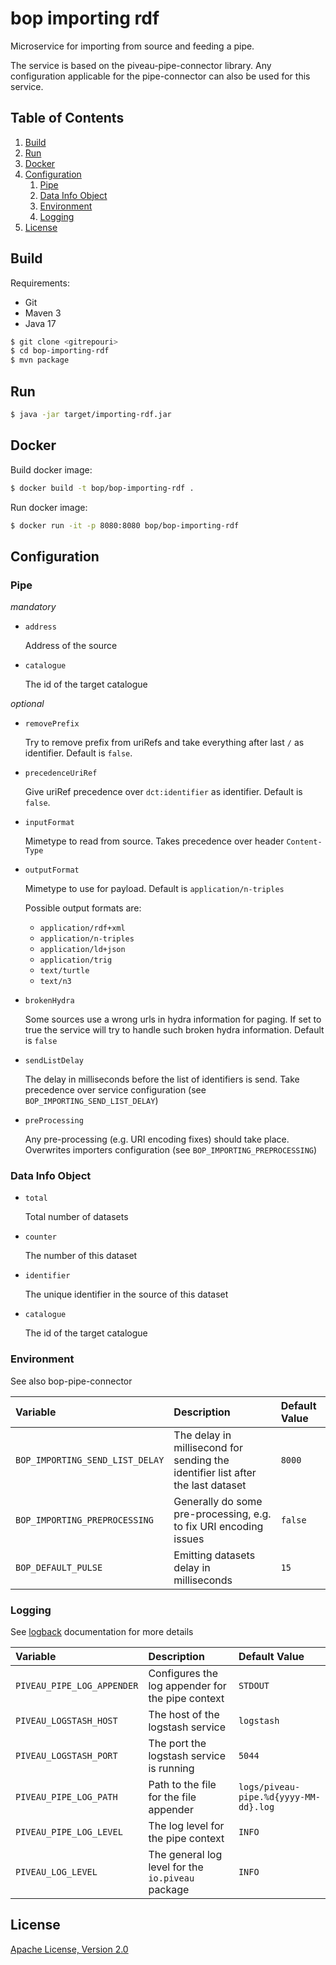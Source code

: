 # bop importing rdf
Microservice for importing from source and feeding a pipe.

The service is based on the piveau-pipe-connector library. Any configuration applicable for the pipe-connector can also be used for this service.

## Table of Contents
1. [Build](#build)
1. [Run](#run)
1. [Docker](#docker)
1. [Configuration](#configuration)
    1. [Pipe](#pipe)
    1. [Data Info Object](#data-info-object)
    1. [Environment](#environment)
    1. [Logging](#logging)
1. [License](#license)

## Build
Requirements:
 * Git
 * Maven 3
 * Java 17

```bash
$ git clone <gitrepouri>
$ cd bop-importing-rdf
$ mvn package
```

## Run

```bash
$ java -jar target/importing-rdf.jar
```

## Docker

Build docker image:

```bash
$ docker build -t bop/bop-importing-rdf .
```

Run docker image:

```bash
$ docker run -it -p 8080:8080 bop/bop-importing-rdf
```

## Configuration

### Pipe

_mandatory_

* `address` 

    Address of the source

* `catalogue`

    The id of the target catalogue

_optional_

* `removePrefix`

    Try to remove prefix from uriRefs and take everything after last `/` as identifier. Default is `false`.

* `precedenceUriRef`

    Give uriRef precedence over `dct:identifier` as identifier. Default is `false`.

* `inputFormat` 
    
    Mimetype to read from source. Takes precedence over header `Content-Type`

* `outputFormat` 
    
    Mimetype to use for payload. Default is `application/n-triples`

    Possible output formats are:

     * `application/rdf+xml`
     * `application/n-triples`
     * `application/ld+json`
     * `application/trig`
     * `text/turtle`
     * `text/n3`

* `brokenHydra`
    
    Some sources use a wrong urls in hydra information for paging. If set to true the service will try to handle such broken hydra information. Default is `false`
 
* `sendListDelay`

    The delay in milliseconds before the list of identifiers is send. Take precedence over service configuration (see `BOP_IMPORTING_SEND_LIST_DELAY`)

* `preProcessing`

    Any pre-processing (e.g. URI encoding fixes) should take place. Overwrites importers configuration (see `BOP_IMPORTING_PREPROCESSING`)

### Data Info Object

* `total` 

    Total number of datasets

* `counter` 

    The number of this dataset

* `identifier` 

    The unique identifier in the source of this dataset

* `catalogue`

    The id of the target catalogue

### Environment
See also bop-pipe-connector

| Variable                           | Description                                                                     | Default Value |
|:-----------------------------------|:--------------------------------------------------------------------------------|:--------------|
| `BOP_IMPORTING_SEND_LIST_DELAY` | The delay in millisecond for sending the identifier list after the last dataset | `8000`        |
| `BOP_IMPORTING_PREPROCESSING`   | Generally do some pre-processing, e.g. to fix URI encoding issues               | `false`       |
| `BOP_DEFAULT_PULSE`             | Emitting datasets delay in milliseconds                                         | `15`          |

### Logging
See [logback](https://logback.qos.ch/documentation.html) documentation for more details

| Variable                   | Description                                       | Default Value                         |
|:---------------------------|:--------------------------------------------------|:--------------------------------------|
| `PIVEAU_PIPE_LOG_APPENDER` | Configures the log appender for the pipe context  | `STDOUT`                              |
| `PIVEAU_LOGSTASH_HOST`     | The host of the logstash service                  | `logstash`                            |
| `PIVEAU_LOGSTASH_PORT`     | The port the logstash service is running          | `5044`                                |
| `PIVEAU_PIPE_LOG_PATH`     | Path to the file for the file appender            | `logs/piveau-pipe.%d{yyyy-MM-dd}.log` |
| `PIVEAU_PIPE_LOG_LEVEL`    | The log level for the pipe context                | `INFO`                                |
| `PIVEAU_LOG_LEVEL`         | The general log level for the `io.piveau` package | `INFO`                                |

## License

[Apache License, Version 2.0](LICENSE.md)
